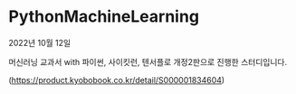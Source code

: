 # PythonMachineLearning

2022년 10월 12일

머신러닝 교과서 with 파이썬, 사이킷런, 텐서플로 개정2판으로 진행한 스터디입니다.

(https://product.kyobobook.co.kr/detail/S000001834604)
